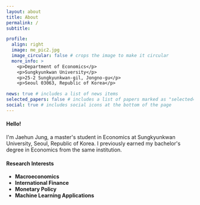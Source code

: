 ```yaml
---
layout: about
title: About
permalink: /
subtitle: 

profile:
  align: right
  image: me_pic2.jpg
  image_circular: false # crops the image to make it circular
  more_info: >
    <p>Department of Economics</p>
    <p>Sungkyunkwan University</p>
    <p>25-2 Sungkyunkwan-gil, Jongno-gu</p>
    <p>Seoul 03063, Republic of Korea</p>

news: true # includes a list of news items
selected_papers: false # includes a list of papers marked as "selected={true}"
social: true # includes social icons at the bottom of the page
---
```


#### Hello! 
I'm Jaehun Jung, a master's student in Economics at Sungkyunkwan University, Seoul, Republic of Korea. I previously earned my bachelor's degree in Economics from the same institution.


#### Research Interests
- **Macroeconomics** 
- **International Finance**
- **Monetary Policy**
- **Machine Learning Applications**

